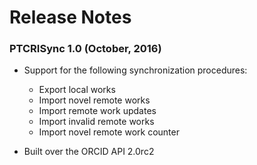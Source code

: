 Release Notes
=============

### PTCRISync 1.0 (October, 2016)

* Support for the following synchronization procedures:
  - Export local works
  - Import novel remote works
  - Import remote work updates
  - Import invalid remote works
  - Import novel remote work counter

* Built over the ORCID API 2.0rc2
